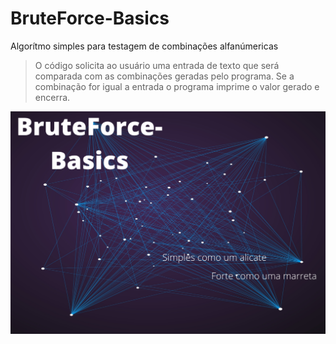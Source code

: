 # BruteForce-Basics

  Algorítmo simples para testagem de combinações alfanúmericas
  
  >O código solicita ao usuário uma entrada de texto que será comparada com as combinações geradas pelo programa.
  Se a combinação for igual a entrada o programa imprime o valor gerado e encerra.

![](BruteForce-Basics.png)
